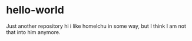 # hello-world
Just another repository
hi
i like homelchu in some way, but I think I am not that into him anymore.
